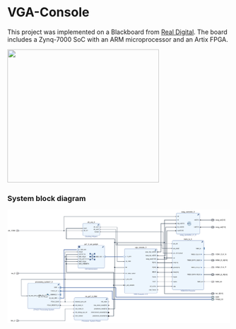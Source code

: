 # VGA-Console
This project was implemented on a Blackboard from [Real Digital](https://www.realdigital.org/). The board includes a Zynq-7000 SoC with an ARM microprocessor and an Artix FPGA.

<img src="media/blackboard.png?raw=true" width="343" height="301">

### System block diagram
![System Block Diagram](vga_console_system_bd.png?raw=true)

